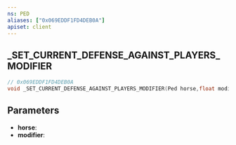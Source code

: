 ```yaml
---
ns: PED
aliases: ["0x069EDDF1FD4DEB0A"]
apiset: client
---
```

## _SET_CURRENT_DEFENSE_AGAINST_PLAYERS_MODIFIER

```c
// 0x069EDDF1FD4DEB0A
void _SET_CURRENT_DEFENSE_AGAINST_PLAYERS_MODIFIER(Ped horse,float modifier);
```


## Parameters
* **horse**:
* **modifier**: